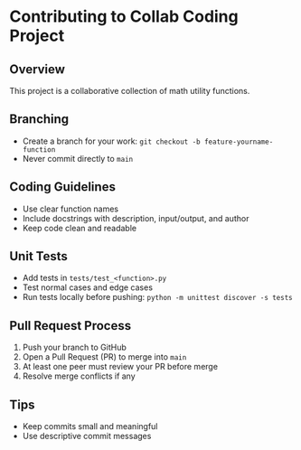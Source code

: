 # Contributing to Collab Coding Project

## Overview
This project is a collaborative collection of math utility functions.

## Branching
- Create a branch for your work: `git checkout -b feature-yourname-function`
- Never commit directly to `main`

## Coding Guidelines
- Use clear function names
- Include docstrings with description, input/output, and author
- Keep code clean and readable

## Unit Tests
- Add tests in `tests/test_<function>.py`
- Test normal cases and edge cases
- Run tests locally before pushing: `python -m unittest discover -s tests`

## Pull Request Process
1. Push your branch to GitHub
2. Open a Pull Request (PR) to merge into `main`
3. At least one peer must review your PR before merge
4. Resolve merge conflicts if any

## Tips
- Keep commits small and meaningful
- Use descriptive commit messages
